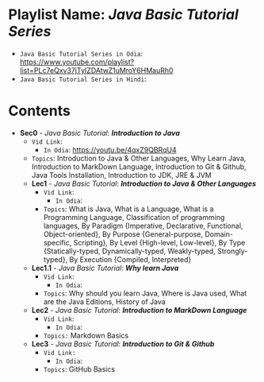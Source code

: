 # Playlist Name: _Java Basic Tutorial Series_

- `Java Basic Tutorial Series in Odia`: https://www.youtube.com/playlist?list=PLc7eQxv37jTyIZDAtwZ1uMroY6HMauRh0
- `Java Basic Tutorial Series in Hindi`:

# Contents

- **Sec0** - _Java Basic Tutorial_: **_Introduction to Java_**
  - `Vid Link`:
    - `In Odia`: https://youtu.be/4qxZ9QBRqU4
  - `Topics`: Introduction to Java & Other Languages, Why Learn Java, Introduction to MarkDown Language, Introduction to Git & Github, Java Tools Installation, Introduction to JDK, JRE & JVM
  - **Lec1** - _Java Basic Tutorial_: **_Introduction to Java & Other Languages_**
    - `Vid Link`:
      - `In Odia`:
    - `Topics`: What is Java, What is a Language, What is a Programming Language, Classification of programming languages, By Paradigm {Imperative, Declarative, Functional, Object-oriented}, By Purpose {General-purpose, Domain-specific, Scripting}, By Level {High-level, Low-level}, By Type {Statically-typed, Dynamically-typed, Weakly-typed, Strongly-typed}, By Execution {Compiled, Interpreted}
  - **Lec1.1** - _Java Basic Tutorial_: **_Why learn Java_**
    - `Vid Link`:
      - `In Odia`:
    - `Topics`: Why should you learn Java, Where is Java used, What are the Java Editions, History of Java
  - **Lec2** - _Java Basic Tutorial_: **_Introduction to MarkDown Language_**
    - `Vid Link`:
      - `In Odia`:
    - `Topics:` Markdown Basics
  - **Lec3** - _Java Basic Tutorial_: **_Introduction to Git & Github_**
    - `Vid Link:`
      - `In Odia`:
    - `Topics`: GitHub Basics
